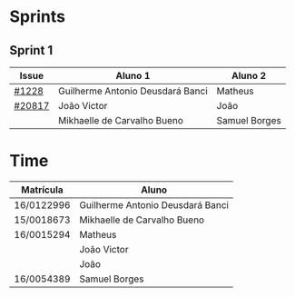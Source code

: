 # Sprints

## Sprint 1

| Issue                                                             |                          Aluno 1 |                          Aluno 2 |
|-------------------------------------------------------------------|----------------------------------|----------------------------------|
| [#1228](https://github.com/RocketChat/Rocket.Chat.ReactNative/issues/1228) | Guilherme Antonio Deusdará Banci |                 Matheus |
| [#20817](https://github.com/RocketChat/Rocket.Chat/issues/20817)           |                      João Victor |                    João |
|                                                                            |      Mikhaelle de Carvalho Bueno |           Samuel Borges |



# Time
| Matrícula |                             Aluno |
|------------|----------------------------------|
| 16/0122996 | Guilherme Antonio Deusdará Banci |
| 15/0018673 |      Mikhaelle de Carvalho Bueno |
| 16/0015294 |                          Matheus |
|            |                      João Victor |
|            |                             João |
| 16/0054389 |                    Samuel Borges |
